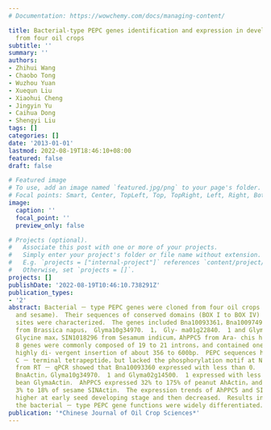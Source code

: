 ```yaml
---
# Documentation: https://wowchemy.com/docs/managing-content/

title: Bacterial-type PEPC genes identification and expression in developing seeds
  from four oil crops
subtitle: ''
summary: ''
authors:
- Zhihui Wang
- Chaobo Tong
- Wuzhou Yuan
- Xuequn Liu
- Xiaohui Cheng
- Jingyin Yu
- Caihua Dong
- Shengyi Liu
tags: []
categories: []
date: '2013-01-01'
lastmod: 2022-08-19T18:46:10+08:00
featured: false
draft: false

# Featured image
# To use, add an image named `featured.jpg/png` to your page's folder.
# Focal points: Smart, Center, TopLeft, Top, TopRight, Left, Right, BottomLeft, Bottom, BottomRight.
image:
  caption: ''
  focal_point: ''
  preview_only: false

# Projects (optional).
#   Associate this post with one or more of your projects.
#   Simply enter your project's folder or file name without extension.
#   E.g. `projects = ["internal-project"]` references `content/project/deep-learning/index.md`.
#   Otherwise, set `projects = []`.
projects: []
publishDate: '2022-08-19T10:46:10.738291Z'
publication_types:
- '2'
abstract: Bacterial － type PEPC genes were cloned from four oil crops (rape，soybean，peanut
  and sesame)． Their sequences of conserved domains (BOX I to BOX IV) and PEPC activity
  sites were characterized． The genes included Bna10093361，Bna1009749 and Bna10093360
  from Brassica napus， Glyma10g34970． 1， Gly- ma01g22840． 1 and Glyma02g14500． 1 from
  Glycine max，SIN1018296 from Sesamum indicum，AhPPC5 from Ara- chis hypogaea． The
  8 genes were commonly composed of 19 to 21 introns，and contained one unique and
  highly di- vergent insertion of about 356 to 600bp． PEPC sequences had R /KNTG in
  C － terminal tetrapeptide，but lacked the phosphorylation motif at N terminus． Results
  from RT － qPCR showed that Bna10093360 expressed with less than 0． 1% of rapeseed
  BnaActin，Glyma10g34970． 1 and Glyma02g14500． 1 expressed with less than 2% of soy-
  bean GlymaActin． AhPPC5 expressed 32% to 175% of peanut AhActin，and SIN1018296 expressed
  3% to 18% of sesame SINActin． The expression trends of AhPPC5 and SIN1018296 were
  higher at early seed developing stage and then decreased． Results indicated that
  the bacterial － type PEPC gene functions were widely differentiated．
publication: '*Chinese Journal of Oil Crop Sciences*'
---
```

